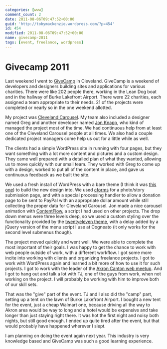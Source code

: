 ```yaml
---
categories: [www]
comment_count: 2
date: 2011-08-06T09:47:52+00:00
guid: 'http://tobymackenzie.wordpress.com/?p=454'
id: 454
modified: 2011-08-06T09:47:52+00:00
name: givecamp-2011
tags: [event, freelance, wordpress]
---
```


Givecamp 2011
=============

Last weekend I went to [GiveCamp](http://www.clevelandgivecamp.org/) in Cleveland.  GiveCamp is a weekend of developers and designers building sites and applications for various charities.  There were like 202 people there, working in the Lean Dog boat and in the hallway of Burke Lakefront Airport.  There were 22 charities, each assigned a team appropriate to their needs.  21 of the projects were completed or nearly so in the one weekend allotted.

My project was [Cleveland Carousel](http://www.clevelandcarousel.org/).  My team also included a designer named Greg and another developer named [Jon Knapp](http://www.jonknapp.com/), who kind of managed the project most of the time.  We had continuous help from at least one of the Cleveland Carousel people at all  times.  We also had a couple dedicated project managers come help us out for a little while as well.

The clients had a simple WordPress site in running with four pages, but they want something with a lot more content and pictures and a custom design.  They came well prepared with a detailed plan of what they wanted, allowing us to move quickly with our small team.  They worked with Greg to come up with a design, worked to put all of the content in place, and gave us continuous feedback as we built the site.

<!--more-->

We used a fresh install of WordPress with a bare theme (I think it was [this one](http://wordpress.org/extend/themes/bare)) to build the new design into.  We used [cforms](http://www.deliciousdays.com/cforms-plugin/) for a photo/story submission page, and with a special processing handler to allow a donation page to be sent to PayPal with an appropriate dollar amount while still collecting the proper data for Cleveland Carousel.  Jon made a nice carousel animation with [ContentFlow](http://www.jacksasylum.eu/ContentFlow/), a script I had used on other projects.  The drop down menus were three levels deep, so we used a custom styling over the functionality provided by the [twentyeleven theme](http://wordpress.org/extend/themes/twentyeleven), with a delay added by a jQuery version of the menu script I use at Cogneato (it only works for the second level submenus though).

The project moved quickly and went well.  We were able to complete the most important of their goals.  I was happy to get the chance to work with web people outside of work, with a different workflow.  I got some more incite into working with clients and organizing freelance projects.  I got to work with WordPress again and learned a bit more of how to use it for such projects.  I got to work with the leader of the [Akron Canton web meetup](http://www.meetup.com/akroncantonweb/).  And I got to hang out and talk a lot with TJ, one of the guys from work, when not working on the project.  I will probably be working with him to improve both of our skill sets.

That was the "give" part of the event.  TJ and I also did the "camp" part, setting up a tent on the lawn of Burke Lakefront Airport.  I bought a new tent for the event, just a cheap Walmart one, because driving all the way to Akron area would be way to long and a hotel would be expensive and take longer than just staying right there.  It was hot the first night and noisy both nights, but still good enough.  I ended up quite tired after the event, but that would probably have happened wherever I slept.

I am planning on doing the event again next year.  This industry is very knowledge based and GiveCamp was such a good learning experience.
